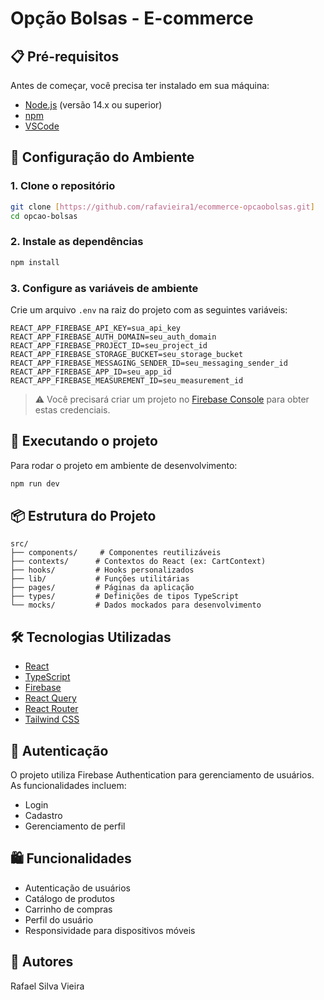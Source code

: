 # Opção Bolsas - E-commerce

## 📋 Pré-requisitos

Antes de começar, você precisa ter instalado em sua máquina:

- [Node.js](https://nodejs.org/en/) (versão 14.x ou superior)
- [npm](https://www.npmjs.com/)
- [VSCode](https://code.visualstudio.com/)

## 🔧 Configuração do Ambiente

### 1. Clone o repositório
```bash
git clone [https://github.com/rafavieira1/ecommerce-opcaobolsas.git]
cd opcao-bolsas
```

### 2. Instale as dependências
```bash
npm install
```

### 3. Configure as variáveis de ambiente

Crie um arquivo `.env` na raiz do projeto com as seguintes variáveis:

```env
REACT_APP_FIREBASE_API_KEY=sua_api_key
REACT_APP_FIREBASE_AUTH_DOMAIN=seu_auth_domain
REACT_APP_FIREBASE_PROJECT_ID=seu_project_id
REACT_APP_FIREBASE_STORAGE_BUCKET=seu_storage_bucket
REACT_APP_FIREBASE_MESSAGING_SENDER_ID=seu_messaging_sender_id
REACT_APP_FIREBASE_APP_ID=seu_app_id
REACT_APP_FIREBASE_MEASUREMENT_ID=seu_measurement_id
```

> ⚠️ Você precisará criar um projeto no [Firebase Console](https://console.firebase.google.com/) para obter estas credenciais.

## 🚀 Executando o projeto

Para rodar o projeto em ambiente de desenvolvimento:

```bash
npm run dev
```

## 📦 Estrutura do Projeto

```
src/
├── components/     # Componentes reutilizáveis
├── contexts/      # Contextos do React (ex: CartContext)
├── hooks/         # Hooks personalizados
├── lib/           # Funções utilitárias
├── pages/         # Páginas da aplicação
├── types/         # Definições de tipos TypeScript
└── mocks/         # Dados mockados para desenvolvimento
```

## 🛠️ Tecnologias Utilizadas

- [React](https://reactjs.org/)
- [TypeScript](https://www.typescriptlang.org/)
- [Firebase](https://firebase.google.com/)
- [React Query](https://tanstack.com/query/latest)
- [React Router](https://reactrouter.com/)
- [Tailwind CSS](https://tailwindcss.com/)

## 🔐 Autenticação

O projeto utiliza Firebase Authentication para gerenciamento de usuários. As funcionalidades incluem:
- Login
- Cadastro
- Gerenciamento de perfil

## 🛍️ Funcionalidades

- Autenticação de usuários
- Catálogo de produtos
- Carrinho de compras
- Perfil do usuário
- Responsividade para dispositivos móveis

## 👥 Autores

Rafael Silva Vieira